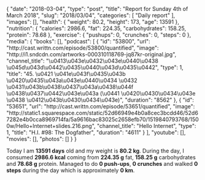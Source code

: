{
    "date": "2018-03-04",
    "type": "post",
    "title": "Report for Sunday 4th of March 2018",
    "slug": "2018\/03\/04",
    "categories": [
        "Daily report"
    ],
    "images": [],
    "health": {
        "weight": 80.2,
        "height": 173,
        "age": 13591
    },
    "nutrition": {
        "calories": 2986.6,
        "fat": 224.35,
        "carbohydrates": 158.25,
        "protein": 78.68
    },
    "exercise": {
        "pushups": 0,
        "crunches": 0,
        "steps": 0
    },
    "media": {
        "books": [],
        "podcast": [
            {
                "id": "53800",
                "url": "http:\/\/cast.writtn.com\/episode\/53800\/quantified",
                "image": "http:\/\/i1.sndcdn.com\/artworks-000310118769-jq87kr-original.jpg",
                "channel_title": "\u0413\u043e\u0432\u043e\u0440\u0438 \u045d\u043d\u0442\u0435\u0440\u043d\u0435\u0442",
                "type": 1,
                "title": "45. \u0421 \u041e\u043f\u0435\u043b \u0420\u0435\u043a\u043e\u0440\u0434 \u0432 \u0431\u043b\u0438\u0437\u043a\u0438\u044f \u0438\u0437\u0442\u043e\u043a (\u0441 \u0420\u0430\u0434\u043e \u0438 \u0412\u043b\u0430\u0434\u043e)",
                "duration": "8562"
            },
            {
                "id": "53651",
                "url": "http:\/\/cast.writtn.com\/episode\/53651\/quantified",
                "image": "http:\/\/static1.squarespace.com\/static\/52d66949e4b0a8cec3bcdd46\/52d67282e4b0cca8969714fa\/5a9616bac83025c2658efb70\/1519840793768\/1500w\/Hello+Internet+slides.216.png",
                "channel_title": "Hello Internet",
                "type": 1,
                "title": "H.I. #98: The Dogfather",
                "duration": "4611"
            }
        ],
        "youtube": [],
        "movies": [],
        "photos": []
    }
}

Today I am <strong>13591 days</strong> old and my weight is <strong>80.2 kg</strong>. During the day, I consumed <strong>2986.6 kcal</strong> coming from <strong>224.35 g</strong> fat, <strong>158.25 g</strong> carbohydrates and <strong>78.68 g</strong> protein. Managed to do <strong>0 push-ups</strong>, <strong>0 crunches</strong> and walked <strong>0 steps</strong> during the day which is approximately <strong>0 km</strong>.